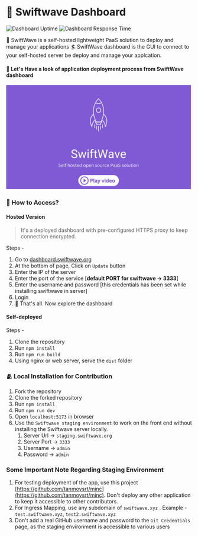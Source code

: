 # 🚀 Swiftwave Dashboard

![Dashboard Uptime](https://img.shields.io/endpoint?labelColor=394149&label=Dashboard+Uptime&url=https://raw.githubusercontent.com/swiftwave-org/upptime/master/api/swiftwave-dashboard/uptime.json) ![Dashboard Response Time](https://img.shields.io/endpoint?labelColor=394149&label=Dashboard+Response+Time&url=https://raw.githubusercontent.com/swiftwave-org/upptime/master/api/swiftwave-dashboard/response-time.json)

💁 SwiftWave is a self-hosted lightweight PaaS solution to deploy and manage your applications
🏄 SwiftWave dashboard is the GUI to connect to your self-hosted server be deploy and manage your applcation.

#### 👀 Let's Have a look of application deployment process from SwiftWave dashboard

[<img src="https://raw.githubusercontent.com/swiftwave-org/assets/main/swiftwave-dashboard-preview-video.png" width="500px" />](https://youtu.be/lojP-5SRDt0 "Swiftwave Dashboard")

### 🤔 How to Access?
#### Hosted Version
> It's a deployed dashboard with pre-configured HTTPS proxy to keep connection encrypted.

Steps -
1. Go to [dashboard.swiftwave.org](https://dashboard.swiftwave.org)
2. At the bottom of page, Click on `Update` button
 1. Enter the IP of the server
 2. Enter the port of the service [**default PORT for swiftwave -> 3333**]
3. Enter the username and password [this credentials has been set while installing swiftwave in server]
4. Login
5. 🍻 That's all. Now explore the dashboard

#### Self-deployed
Steps -
1. Clone the repository
2. Run `npm install`
3. Run `npm run build`
4. Using nginx or web server, serve the `dist` folder

### 🫂 Local Installation for Contribution
1. Fork the repository
2. Clone the forked repository
3. Run `npm install`
4. Run `npm run dev`
5. Open `localhost:5173` in browser
6. Use the `Swiftwave staging environment` to work on the front end without installing the Swiftwave server locally.
   1. Server Url -> `staging.swiftwave.org`
   2. Server Port -> `3333`
   3. Username -> `admin`
   4. Password -> `admin`

### Some Important Note Regarding Staging Environment
1. For testing deployment of the app, use this project [https://github.com/tanmoysrt/minc](https://github.com/tanmoysrt/minc).
   Don't deploy any other application to keep it accessible to other contributors.
2. For Ingress Mapping, use any subdomain of `swiftwave.xyz` . Example - `test.swiftwave.xyz`, `test2.swiftwave.xyz`
3. Don't add a real GitHub username and password to the `Git Credentials` page, as the staging environment is accessible to various users
